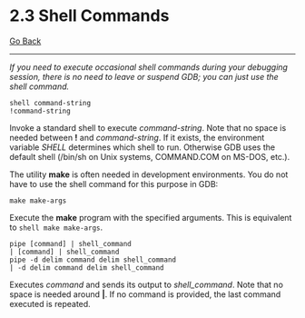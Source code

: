 # 2.3 Shell Commands

[Go Back](./README.md)

----

_If you need to execute occasional shell commands during your debugging session, there is no need to leave or suspend GDB; you can just use the shell command._

```
shell command-string
!command-string
```

Invoke a standard shell to execute _command-string_. Note that no space is needed between **!** and _command-string_. If it exists, the environment variable _SHELL_ determines which shell to run. Otherwise GDB uses the default shell (/bin/sh on Unix systems, COMMAND.COM on MS-DOS, etc.).

The utility **make** is often needed in development environments. You do not have to use the shell command for this purpose in GDB:

```
make make-args
```
Execute the **make** program with the specified arguments. This is equivalent to ``shell make make-args``.

```
pipe [command] | shell_command
| [command] | shell_command
pipe -d delim command delim shell_command
| -d delim command delim shell_command
```

Executes _command_ and sends its output to _shell_command_. Note that no space is needed around **&#124;**. If no command is provided, the last command executed is repeated.
